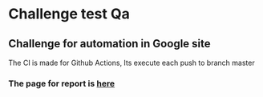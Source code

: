 # Challenge test Qa

## Challenge for automation in Google site


The CI is made for Github Actions, Its execute each push to branch master

### The page for report is [here](https://jefferson998.github.io/testQa/cypress/reports/index.html)


